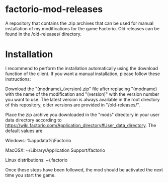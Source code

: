 # factorio-mod-releases
A repository that contains the .zip archives that can be used for manual installation of my modifications for the game Factorio. Old releases can be found in the /old-releases/ directory.

# Installation
I recommend to perform the installation automatically using the download function of the client. If you want a manual installation, please follow these instructions:

Download the "(modname)_(version).zip" file after replacing "(modname) with the name of the modification and "(version)" with the version number you want to use. The latest version is always available in the root directory of this repository, older versions are provided in "/old-releases/".

Place the zip archive you downloaded in the "mods" directory in your user data directory according to https://wiki.factorio.com/Application_directory#User_data_directory. The default values are:

Windows: %appdata%\Factorio

MacOSX: ~/Library/Application Support/factorio

Linux distributions: ~/.factorio

Once these steps have been followed, the mod should be activated the next time you start the game.
